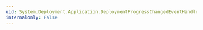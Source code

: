 ```yaml
---
uid: System.Deployment.Application.DeploymentProgressChangedEventHandler
internalonly: False
---
```

